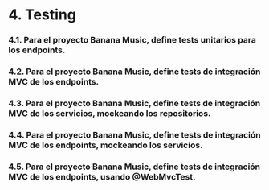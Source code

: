# 4. Testing

### 4.1. Para el proyecto Banana Music, define tests unitarios para los endpoints.
### 4.2. Para el proyecto Banana Music, define tests de integración MVC de los endpoints.
### 4.3. Para el proyecto Banana Music, define tests de integración MVC de los servicios, mockeando los repositorios.
### 4.4. Para el proyecto Banana Music, define tests de integración MVC de los endpoints, mockeando los servicios.
### 4.5. Para el proyecto Banana Music, define tests de integración MVC de los endpoints, usando @WebMvcTest.
